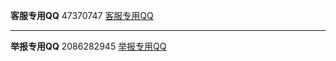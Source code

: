 **客服专用QQ**
47370747
[客服专用QQ](http://wpa.qq.com/msgrd?v=3&uin=47370747&site=qq&menu=yes)
*****
**举报专用QQ**
2086282945
[举报专用QQ](http://wpa.qq.com/msgrd?v=3&uin=2086282945&site=qq&menu=yes)